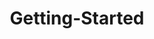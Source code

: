 ---
layout: post
title: Getting-Started
description: getting started
platform: aspnet-core
control: Menu
documentation: ug
---